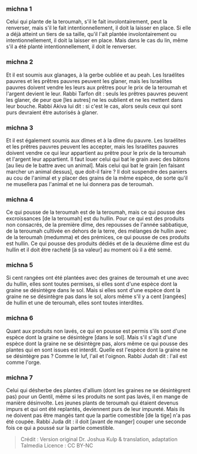 
### michna 1
Celui qui plante de la teroumah, s'il le fait involontairement, peut la renverser, mais s'il le fait intentionnellement, il doit la laisser en place. Si elle a déjà atteint un tiers de sa taille, qu'il l'ait plantée involontairement ou intentionnellement, il doit la laisser en place. Mais dans le cas du lin, même s'il a été planté intentionnellement, il doit le renverser.

### michna 2
Et il est soumis aux glanages, à la gerbe oubliée et au peah. Les Israélites pauvres et les prêtres pauvres peuvent les glaner, mais les Israélites pauvres doivent vendre les leurs aux prêtres pour le prix de la teroumah et l'argent devient le leur. Rabbi Tarfon dit : seuls les prêtres pauvres peuvent les glaner, de peur que [les autres] ne les oublient et ne les mettent dans leur bouche. Rabbi Akiva lui dit : si c'est le cas, alors seuls ceux qui sont purs devraient être autorisés à glaner.

### michna 3
Et il est également soumis aux dîmes et à la dîme du pauvre. Les Israélites et les prêtres pauvres peuvent les accepter, mais les Israélites pauvres doivent vendre ce qui leur appartient au prêtre pour le prix de la teroumah et l'argent leur appartient. Il faut louer celui qui bat le grain avec des bâtons [au lieu de le battre avec un animal]. Mais celui qui bat le grain [en faisant marcher un animal dessus], que doit-il faire ? Il doit suspendre des paniers au cou de l'animal et y placer des grains de la même espèce, de sorte qu'il ne musellera pas l'animal et ne lui donnera pas de teroumah.

### michna 4
Ce qui pousse de la teroumah est de la teroumah, mais ce qui pousse des excroissances [de la teroumah] est du hullin. Pour ce qui est des produits non consacrés, de la première dîme, des repousses de l'année sabbatique, de la teroumah cultivée en dehors de la terre, des mélanges de hullin avec de la teroumah (medumma) et des prémices, ce qui pousse de ces produits est hullin. Ce qui pousse des produits dédiés et de la deuxième dîme est du hullin et il doit être racheté [à sa valeur] au moment où il a été semé.

### michna 5
Si cent rangées ont été plantées avec des graines de teroumah et une avec du hullin, elles sont toutes permises, si elles sont d'une espèce dont la graine se désintègre dans le sol. Mais si elles sont d'une espèce dont la graine ne se désintègre pas dans le sol, alors même s'il y a cent [rangées] de hullin et une de teroumah, elles sont toutes interdites.

### michna 6
Quant aux produits non lavés, ce qui en pousse est permis s'ils sont d'une espèce dont la graine se désintègre [dans le sol]. Mais s'il s'agit d'une espèce dont la graine ne se désintègre pas, alors même ce qui pousse des plantes qui en sont issues est interdit. Quelle est l'espèce dont la graine ne se désintègre pas ? Comme le luf, l'ail et l'oignon. Rabbi Judah dit : l'ail est comme l'orge.

### michna 7
Celui qui désherbe des plantes d'allium (dont les graines ne se désintègrent pas) pour un Gentil, même si les produits ne sont pas lavés, il en mange de manière désinvolte. Les jeunes plants de teroumah qui étaient devenus impurs et qui ont été replantés, deviennent purs de leur impureté. Mais ils ne doivent pas être mangés tant que la partie comestible [de la tige] n'a pas été coupée. Rabbi Juda dit : il doit [avant de manger] couper une seconde fois ce qui a poussé sur la partie comestible.

>Crédit : Version original Dr. Joshua Kulp & translation, adaptation Talmedia
>Licence : CC BY-NC